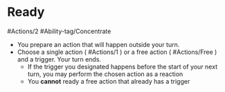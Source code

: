 # Ready

#Actions/2
#Ability-tag/Concentrate

* You prepare an action that will happen outside your turn.
* Choose a single action ( #Actions/1 ) or a free action ( #Actions/Free ) and a trigger. Your turn ends.
	* If the trigger you designated happens before the start of your next turn, you may perform the chosen action as a reaction
	* You **cannot** ready a free action that already has a trigger